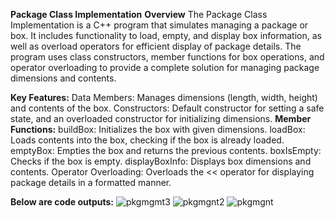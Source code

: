 **Package Class Implementation**
**Overview**
The Package Class Implementation is a C++ program that simulates managing a package or box. It includes functionality to load, empty, and display box information, as well as overload operators for efficient display of package details. The program uses class constructors, member functions for box operations, and operator overloading to provide a complete solution for managing package dimensions and contents.

**Key Features:**
Data Members: Manages dimensions (length, width, height) and contents of the box.
Constructors: Default constructor for setting a safe state, and an overloaded constructor for initializing dimensions.
**Member Functions:**
buildBox: Initializes the box with given dimensions.
loadBox: Loads contents into the box, checking if the box is already loaded.
emptyBox: Empties the box and returns the previous contents.
boxIsEmpty: Checks if the box is empty.
displayBoxInfo: Displays box dimensions and contents.
Operator Overloading: Overloads the << operator for displaying package details in a formatted manner.

**Below are code outputs:**
![pkgmgmt3](https://github.com/user-attachments/assets/c47ebc3c-0175-46b3-adce-dd7ea3150a09)
![pkgmgnt2](https://github.com/user-attachments/assets/a24e3006-7908-4c83-b261-ca4ea24f81d0)
![pkgmgnt](https://github.com/user-attachments/assets/537dfc91-ce36-4066-a00b-67b7561d70fb)
